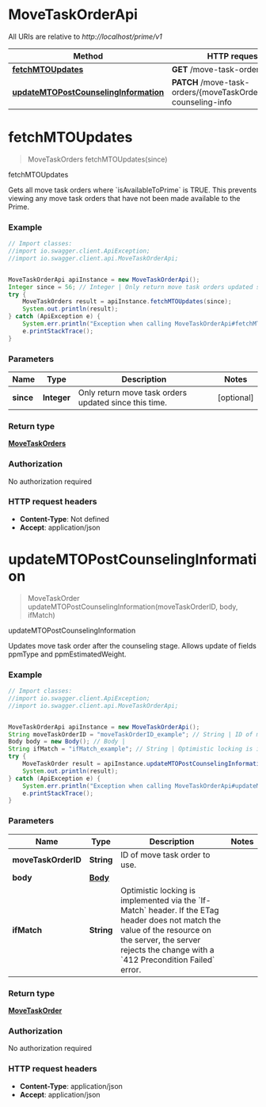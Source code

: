 # MoveTaskOrderApi

All URIs are relative to *http://localhost/prime/v1*

Method | HTTP request | Description
------------- | ------------- | -------------
[**fetchMTOUpdates**](MoveTaskOrderApi.md#fetchMTOUpdates) | **GET** /move-task-orders | fetchMTOUpdates
[**updateMTOPostCounselingInformation**](MoveTaskOrderApi.md#updateMTOPostCounselingInformation) | **PATCH** /move-task-orders/{moveTaskOrderID}/post-counseling-info | updateMTOPostCounselingInformation


<a name="fetchMTOUpdates"></a>
# **fetchMTOUpdates**
> MoveTaskOrders fetchMTOUpdates(since)

fetchMTOUpdates

Gets all move task orders where &#x60;isAvailableToPrime&#x60; is TRUE. This prevents viewing any move task orders that have not been made available to the Prime. 

### Example
```java
// Import classes:
//import io.swagger.client.ApiException;
//import io.swagger.client.api.MoveTaskOrderApi;


MoveTaskOrderApi apiInstance = new MoveTaskOrderApi();
Integer since = 56; // Integer | Only return move task orders updated since this time.
try {
    MoveTaskOrders result = apiInstance.fetchMTOUpdates(since);
    System.out.println(result);
} catch (ApiException e) {
    System.err.println("Exception when calling MoveTaskOrderApi#fetchMTOUpdates");
    e.printStackTrace();
}
```

### Parameters

Name | Type | Description  | Notes
------------- | ------------- | ------------- | -------------
 **since** | **Integer**| Only return move task orders updated since this time. | [optional]

### Return type

[**MoveTaskOrders**](MoveTaskOrders.md)

### Authorization

No authorization required

### HTTP request headers

 - **Content-Type**: Not defined
 - **Accept**: application/json

<a name="updateMTOPostCounselingInformation"></a>
# **updateMTOPostCounselingInformation**
> MoveTaskOrder updateMTOPostCounselingInformation(moveTaskOrderID, body, ifMatch)

updateMTOPostCounselingInformation

Updates move task order after the counseling stage. Allows update of fields ppmType and ppmEstimatedWeight.

### Example
```java
// Import classes:
//import io.swagger.client.ApiException;
//import io.swagger.client.api.MoveTaskOrderApi;


MoveTaskOrderApi apiInstance = new MoveTaskOrderApi();
String moveTaskOrderID = "moveTaskOrderID_example"; // String | ID of move task order to use.
Body body = new Body(); // Body | 
String ifMatch = "ifMatch_example"; // String | Optimistic locking is implemented via the `If-Match` header. If the ETag header does not match the value of the resource on the server, the server rejects the change with a `412 Precondition Failed` error. 
try {
    MoveTaskOrder result = apiInstance.updateMTOPostCounselingInformation(moveTaskOrderID, body, ifMatch);
    System.out.println(result);
} catch (ApiException e) {
    System.err.println("Exception when calling MoveTaskOrderApi#updateMTOPostCounselingInformation");
    e.printStackTrace();
}
```

### Parameters

Name | Type | Description  | Notes
------------- | ------------- | ------------- | -------------
 **moveTaskOrderID** | **String**| ID of move task order to use. |
 **body** | [**Body**](Body.md)|  |
 **ifMatch** | **String**| Optimistic locking is implemented via the &#x60;If-Match&#x60; header. If the ETag header does not match the value of the resource on the server, the server rejects the change with a &#x60;412 Precondition Failed&#x60; error.  |

### Return type

[**MoveTaskOrder**](MoveTaskOrder.md)

### Authorization

No authorization required

### HTTP request headers

 - **Content-Type**: application/json
 - **Accept**: application/json

